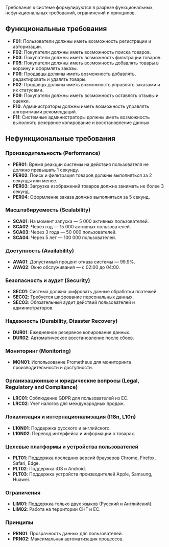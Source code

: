 
Требования к системе формулируются в разрезе функциональных, нефункциональных требований, ограничений и принципов.
## Функциональные требования

- **F01**: Пользователи должны иметь возможность регистрации и авторизации.
- **F02**: Покупатели должны иметь возможность поиска товаров.
- **F03**: Покупатели должны иметь возможность фильтрации товаров.
- **F05**: Покупатели должны иметь возможность добавлять товары в корзину и оформлять заказы.
- **F06**: Продавцы должны иметь возможность добавлять, редактировать и удалять товары.
- **F02**: Продавцы должны иметь возможность управлять заказами и их статусами.
- **F09**: Покупатели должны иметь возможность оставлять отзывы и оценки.
- **F10**: Администраторы должны иметь возможность управлять алгоритмами рекомендаций.
- **F11**: Системные администраторы должны иметь возможность выполнять резервное копирование и восстановление данных.

## Нефункциональные требования

### Производительность (Performance)
- **PER01**: Время реакции системы на действия пользователя не должно превышать 1 секунду.
- **PER02**: Поиск и фильтрация товаров должны выполняться за 2 секунды или менее.
- **PER03**: Загрузка изображений товаров должна занимать не более 3 секунд.
- **PER04**: Оформление заказа должно выполняться за 5 секунд.

### Масштабируемость (Scalability)
- **SCA01**: На момент запуска — 5 000 активных пользователей.
- **SCA02**: Через год — 15 000 активных пользователей.
- **SCA03**: Через 3 года — 50 000 пользователей.
- **SCA04**: Через 5 лет — 100 000 пользователей.

### Доступность (Availability)
- **AVA01**: Допустимый процент отказа системы — 99.9%.
- **AVA02**: Окно обслуживания — с 02:00 до 04:00.

### Безопасность и аудит (Security)
- **SEC01**: Система должна шифровать данные обработки платежей.
- **SEC02**: Требуется шифрование персональных данных.
- **SEC03**: Обязательный аудит действий пользователей и администраторов.

### Надежность (Durability, Disaster Recovery)
- **DUR01**: Ежедневное резервное копирование данных.
- **DUR02**: Автоматическое восстановление после сбоев.

### Мониторинг (Monitoring)
- **MON01**: Использование Prometheus для мониторинга производительности и доступности.

### Организационные и юридические вопросы (Legal, Regulatory and Compliance)
- **LRC01**: Соблюдение GDPR для пользователей из ЕС.
- **LRC02**: Учет налогов для международных продаж.

### Локализация и интернационализация (I18n, L10n)
- **L10N01**: Поддержка русского и английского.
- **L10N02**: Перевод интерфейса и информации о товарах.

### Целевые платформы и устройства пользователей
- **PLT01**: Поддержка последних версий браузеров Chrome, Firefox, Safari, Edge.
- **PLT02**: Поддержка iOS и Android.
- **PLT03**: Поддержка устройств производителей Apple, Samsung, Huawei.

### Ограничения
- **LIM01**: Поддержка только двух языков (Русский и Английский).
- **LIM02**: Работа на территории СНГ и ЕС.

### Принципы
- **PRN01**: Прозрачность данных для пользователей.
- **PRN02**: Максимальная автоматизация процессов.